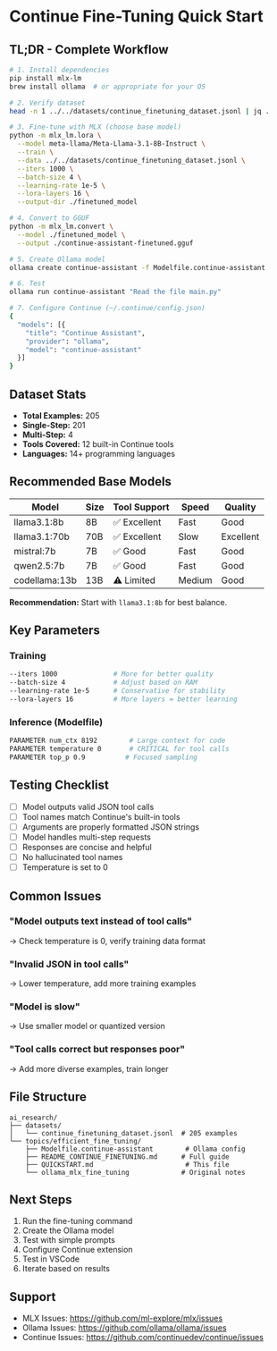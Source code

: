 # Continue Fine-Tuning Quick Start

## TL;DR - Complete Workflow

```bash
# 1. Install dependencies
pip install mlx-lm
brew install ollama  # or appropriate for your OS

# 2. Verify dataset
head -n 1 ../../datasets/continue_finetuning_dataset.jsonl | jq .

# 3. Fine-tune with MLX (choose base model)
python -m mlx_lm.lora \
  --model meta-llama/Meta-Llama-3.1-8B-Instruct \
  --train \
  --data ../../datasets/continue_finetuning_dataset.jsonl \
  --iters 1000 \
  --batch-size 4 \
  --learning-rate 1e-5 \
  --lora-layers 16 \
  --output-dir ./finetuned_model

# 4. Convert to GGUF
python -m mlx_lm.convert \
  --model ./finetuned_model \
  --output ./continue-assistant-finetuned.gguf

# 5. Create Ollama model
ollama create continue-assistant -f Modelfile.continue-assistant

# 6. Test
ollama run continue-assistant "Read the file main.py"

# 7. Configure Continue (~/.continue/config.json)
{
  "models": [{
    "title": "Continue Assistant",
    "provider": "ollama",
    "model": "continue-assistant"
  }]
}
```

## Dataset Stats

- **Total Examples:** 205
- **Single-Step:** 201
- **Multi-Step:** 4
- **Tools Covered:** 12 built-in Continue tools
- **Languages:** 14+ programming languages

## Recommended Base Models

| Model | Size | Tool Support | Speed | Quality |
|-------|------|--------------|-------|---------|
| llama3.1:8b | 8B | ✅ Excellent | Fast | Good |
| llama3.1:70b | 70B | ✅ Excellent | Slow | Excellent |
| mistral:7b | 7B | ✅ Good | Fast | Good |
| qwen2.5:7b | 7B | ✅ Good | Fast | Good |
| codellama:13b | 13B | ⚠️ Limited | Medium | Good |

**Recommendation:** Start with `llama3.1:8b` for best balance.

## Key Parameters

### Training
```bash
--iters 1000              # More for better quality
--batch-size 4            # Adjust based on RAM
--learning-rate 1e-5      # Conservative for stability
--lora-layers 16          # More layers = better learning
```

### Inference (Modelfile)
```dockerfile
PARAMETER num_ctx 8192        # Large context for code
PARAMETER temperature 0       # CRITICAL for tool calls
PARAMETER top_p 0.9          # Focused sampling
```

## Testing Checklist

- [ ] Model outputs valid JSON tool calls
- [ ] Tool names match Continue's built-in tools
- [ ] Arguments are properly formatted JSON strings
- [ ] Model handles multi-step requests
- [ ] Responses are concise and helpful
- [ ] No hallucinated tool names
- [ ] Temperature is set to 0

## Common Issues

### "Model outputs text instead of tool calls"
→ Check temperature is 0, verify training data format

### "Invalid JSON in tool calls"
→ Lower temperature, add more training examples

### "Model is slow"
→ Use smaller model or quantized version

### "Tool calls correct but responses poor"
→ Add more diverse examples, train longer

## File Structure

```
ai_research/
├── datasets/
│   └── continue_finetuning_dataset.jsonl  # 205 examples
└── topics/efficient_fine_tuning/
    ├── Modelfile.continue-assistant        # Ollama config
    ├── README_CONTINUE_FINETUNING.md      # Full guide
    ├── QUICKSTART.md                       # This file
    └── ollama_mlx_fine_tuning             # Original notes
```

## Next Steps

1. Run the fine-tuning command
2. Create the Ollama model
3. Test with simple prompts
4. Configure Continue extension
5. Test in VSCode
6. Iterate based on results

## Support

- MLX Issues: https://github.com/ml-explore/mlx/issues
- Ollama Issues: https://github.com/ollama/ollama/issues
- Continue Issues: https://github.com/continuedev/continue/issues
